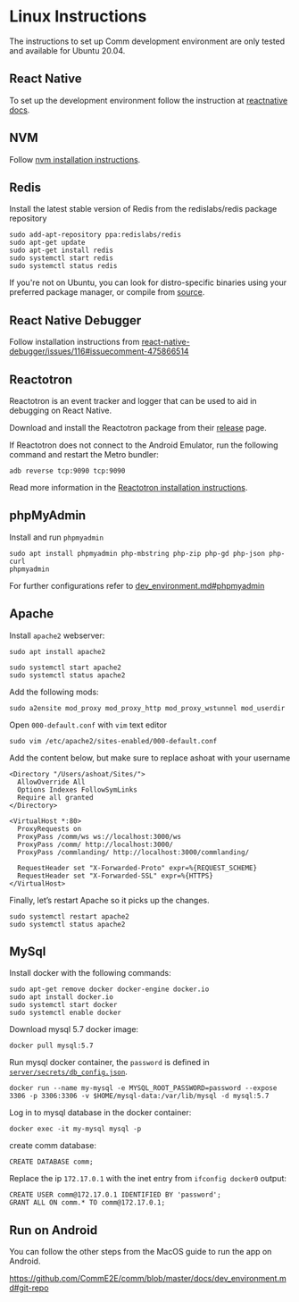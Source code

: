 # Linux Instructions

The instructions to set up Comm development environment are only tested and available for Ubuntu 20.04.

## React Native

To set up the development environment follow the instruction at [reactnative docs](https://reactnative.dev/docs/environment-setup).

## NVM

Follow [nvm installation instructions](https://github.com/nvm-sh/nvm#installing-and-updating).

## Redis

Install the latest stable version of Redis from the redislabs/redis package repository

```
sudo add-apt-repository ppa:redislabs/redis
sudo apt-get update
sudo apt-get install redis
sudo systemctl start redis
sudo systemctl status redis
```

If you're not on Ubuntu, you can look for distro-specific binaries using your preferred package manager, or compile from [source](https://redis.io/download).

## React Native Debugger

Follow installation instructions from [react-native-debugger/issues/116#issuecomment-475866514](https://github.com/jhen0409/react-native-debugger/issues/116#issuecomment-475866514)

## Reactotron

Reactotron is an event tracker and logger that can be used to aid in debugging on React Native.

Download and install the Reactotron package from their [release](https://github.com/infinitered/reactotron/blob/master/docs/installing.md) page.

If Reactotron does not connect to the Android Emulator, run the following command and restart the Metro bundler:

```
adb reverse tcp:9090 tcp:9090
```

Read more information in the [Reactotron installation instructions](https://github.com/infinitered/reactotron/blob/master/docs/quick-start-react-native.md#configure-reactotron-with-your-project).

## phpMyAdmin

Install and run `phpmyadmin`

```
sudo apt install phpmyadmin php-mbstring php-zip php-gd php-json php-curl
phpmyadmin
```

For further configurations refer to [dev_environment.md#phpmyadmin](dev_environment.md#phpmyadmin)

## Apache

Install `apache2` webserver:

```
sudo apt install apache2
```

```
sudo systemctl start apache2
sudo systemctl status apache2
```

Add the following mods:

```
sudo a2ensite mod_proxy mod_proxy_http mod_proxy_wstunnel mod_userdir
```

Open `000-default.conf` with `vim` text editor

```
sudo vim /etc/apache2/sites-enabled/000-default.conf
```

Add the content below, but make sure to replace ashoat with your username

```
<Directory "/Users/ashoat/Sites/">
  AllowOverride All
  Options Indexes FollowSymLinks
  Require all granted
</Directory>

<VirtualHost *:80>
  ProxyRequests on
  ProxyPass /comm/ws ws://localhost:3000/ws
  ProxyPass /comm/ http://localhost:3000/
  ProxyPass /commlanding/ http://localhost:3000/commlanding/

  RequestHeader set "X-Forwarded-Proto" expr=%{REQUEST_SCHEME}
  RequestHeader set "X-Forwarded-SSL" expr=%{HTTPS}
</VirtualHost>
```

Finally, let’s restart Apache so it picks up the changes.

```
sudo systemctl restart apache2
sudo systemctl status apache2
```

## MySql

Install docker with the following commands:

```
sudo apt-get remove docker docker-engine docker.io
sudo apt install docker.io
sudo systemctl start docker
sudo systemctl enable docker
```

Download mysql 5.7 docker image:

```
docker pull mysql:5.7
```

Run mysql docker container, the `password` is defined in [`server/secrets/db_config.json`](dev_environment.md#mysql-2).

```
docker run --name my-mysql -e MYSQL_ROOT_PASSWORD=password --expose 3306 -p 3306:3306 -v $HOME/mysql-data:/var/lib/mysql -d mysql:5.7
```

Log in to mysql database in the docker container:

```
docker exec -it my-mysql mysql -p
```

create comm database:

```
CREATE DATABASE comm;
```

Replace the ip `172.17.0.1` with the inet entry from `ifconfig docker0` output:

```
CREATE USER comm@172.17.0.1 IDENTIFIED BY 'password';
GRANT ALL ON comm.* TO comm@172.17.0.1;
```

## Run on Android

You can follow the other steps from the MacOS guide to run the app on Android.

https://github.com/CommE2E/comm/blob/master/docs/dev_environment.md#git-repo
